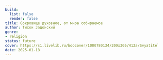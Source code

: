 ```yaml
---
build:
  list: false
  render: false
title: Сокровище духовное, от мира собираемое
author: Тихон Задонский
genre:
- religion
status: future
cover: https://s1.livelib.ru/boocover/1000780134/200x305/412a/Svyatitel_Tihon_Zadonskij__Sokrovische_duhovnoe_ot_mira_sobiraemoe.jpg
date: 2025-01-18
---
```


